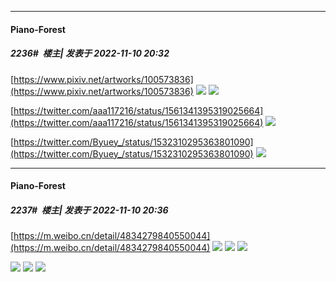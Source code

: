 

*****

####  Piano-Forest  
##### 2236#         楼主| 发表于 2022-11-10 20:32

[https://www.pixiv.net/artworks/100573836](https://www.pixiv.net/artworks/100573836)
<img src="https://p.sda1.dev/8/98ed491adffafcf887cefd872f824190/illust_100573836_20221110_202858.jpg" referrerpolicy="no-referrer">
<img src="https://p.sda1.dev/8/29ffca2067c4b3e203f039586887c574/illust_100573836_20221110_202900.jpg" referrerpolicy="no-referrer">

[https://twitter.com/aaa117216/status/1561341395319025664](https://twitter.com/aaa117216/status/1561341395319025664)
<img src="https://p.sda1.dev/8/ac69aa754ed0f57e4d9a80c75ff3cc59/illust_100664859_20221110_202917.jpg" referrerpolicy="no-referrer">

[https://twitter.com/Byuey_/status/1532310295363801090](https://twitter.com/Byuey_/status/1532310295363801090)
<img src="https://p.sda1.dev/8/8f1f540814ef11037278acc2c23cbdbb/illust_98868620_20221110_202911.jpg" referrerpolicy="no-referrer">

*****

####  Piano-Forest  
##### 2237#         楼主| 发表于 2022-11-10 20:36

[https://m.weibo.cn/detail/4834279840550044](https://m.weibo.cn/detail/4834279840550044)
<img src="https://p.sda1.dev/8/c0f34d791d227cb4b33f37e0cfec5c60/illust_99749425_20221110_203324.png" referrerpolicy="no-referrer">
<img src="https://p.sda1.dev/8/2e0fe34a895bf6bb0526ec8df84ce2b3/illust_100166262_20221110_203328.png" referrerpolicy="no-referrer">
<img src="https://p.sda1.dev/8/e7ff62f65a2d7ee7e58b76f0b6ef67d5/20221110_203335.jpg" referrerpolicy="no-referrer">

<img src="https://p.sda1.dev/8/a5b17aeecc7cf81b93abfbf9c43b11b3/20221110_203339.jpg" referrerpolicy="no-referrer">
<img src="https://p.sda1.dev/8/a627f8aac17a23deca2680c6b6749c83/20221110_203343.jpg" referrerpolicy="no-referrer">
<img src="https://p.sda1.dev/8/32522f9ebb7804a1b969caf8262845ad/4cd55fecly1h805mdlyijj21xg13pb2c.jpg" referrerpolicy="no-referrer">

